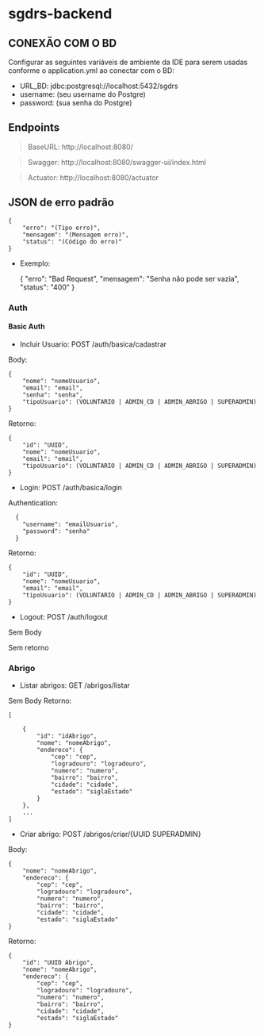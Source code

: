 # sgdrs-backend

## CONEXÃO COM O BD

Configurar as seguintes variáveis de ambiente da IDE para serem usadas conforme o application.yml ao conectar com o BD:
- URL_BD: jdbc:postgresql://localhost:5432/sgdrs
- username: (seu username do Postgre)
- password: (sua senha do Postgre)


## Endpoints
> BaseURL: http://localhost:8080/

> Swagger: http://localhost:8080/swagger-ui/index.html

> Actuator: http://localhost:8080/actuator 
 

## JSON de erro padrão
    {
        "erro": "(Tipo erro)",
        "mensagem": "(Mensagem erro)",
        "status": "(Código do erro)"
    }

- Exemplo:
    

    {
        "erro": "Bad Request",
        "mensagem": "Senha não pode ser vazia",
        "status": "400"
    }


### Auth
#### Basic Auth
- Incluir Usuario: POST /auth/basica/cadastrar

Body:


    {
        "nome": "nomeUsuario",
        "email": "email", 
        "senha": "senha", 
        "tipoUsuario": (VOLUNTARIO | ADMIN_CD | ADMIN_ABRIGO | SUPERADMIN)
    }

Retorno:

    {
        "id": "UUID", 
        "nome": "nomeUsuario",
        "email": "email", 
        "tipoUsuario": (VOLUNTARIO | ADMIN_CD | ADMIN_ABRIGO | SUPERADMIN)
    }

- Login: POST /auth/basica/login 

Authentication: 

      {
        "username": "emailUsuario", 
        "password": "senha"
      }

Retorno:

    {
        "id": "UUID", 
        "nome": "nomeUsuario",
        "email": "email", 
        "tipoUsuario": (VOLUNTARIO | ADMIN_CD | ADMIN_ABRIGO | SUPERADMIN)
    }


- Logout: POST /auth/logout

Sem Body

Sem retorno


### Abrigo
- Listar abrigos: GET /abrigos/listar

Sem Body
Retorno:

    [

        {
            "id": "idAbrigo",
            "nome": "nomeAbrigo",
            "endereco": {
                "cep": "cep",
                "logradouro": "logradouro",
                "numero": "numero",
                "bairro": "bairro",
                "cidade": "cidade",
                "estado": "siglaEstado"
            }
        },
        ...
    ]


- Criar abrigo: POST /abrigos/criar/{UUID SUPERADMIN}

Body:
    
    {
        "nome": "nomeAbrigo",
        "endereco": {
            "cep": "cep",
            "logradouro": "logradouro",
            "numero": "numero",
            "bairro": "bairro",
            "cidade": "cidade",
            "estado": "siglaEstado"
    }

Retorno:
    
    {
        "id": "UUID Abrigo",
        "nome": "nomeAbrigo",
        "endereco": {
            "cep": "cep",
            "logradouro": "logradouro",
            "numero": "numero",
            "bairro": "bairro",
            "cidade": "cidade",
            "estado": "siglaEstado"
    }